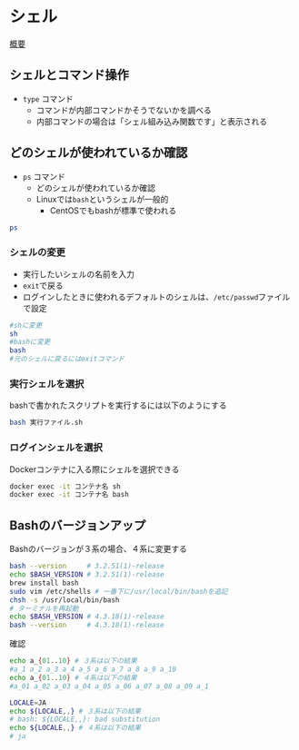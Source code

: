 # シェル

[概要](https://github.com/aki-creatist/about/blob/master/02_server/SHELL.md)

## シェルとコマンド操作

* `type` コマンド
    * コマンドが内部コマンドかそうでないかを調べる
    * 内部コマンドの場合は「シェル組み込み関数です」と表示される

## どのシェルが使われているか確認

* `ps` コマンド
    * どのシェルが使われているか確認
    * Linuxでは`bash`というシェルが一般的
        * CentOSでもbashが標準で使われる

```bash
ps
```

### シェルの変更

* 実行したいシェルの名前を入力
* `exit`で戻る
* ログインしたときに使われるデフォルトのシェルは、`/etc/passwd`ファイルで設定

```bash
#shに変更
sh
#bashに変更
bash
#元のシェルに戻るにはexitコマンド
```

### 実行シェルを選択

bashで書かれたスクリプトを実行するには以下のようにする

```bash
bash 実行ファイル.sh
```

### ログインシェルを選択

Dockerコンテナに入る際にシェルを選択できる

```bash
docker exec -it コンテナ名 sh
docker exec -it コンテナ名 bash
```

## Bashのバージョンアップ

Bashのバージョンが３系の場合、４系に変更する

```bash
bash --version     # 3.2.51(1)-release
echo $BASH_VERSION # 3.2.51(1)-release
brew install bash
sudo vim /etc/shells # 一番下に/usr/local/bin/bashを追記
chsh -s /usr/local/bin/bash
# ターミナルを再起動
echo $BASH_VERSION # 4.3.18(1)-release
bash --version     # 4.3.18(1)-release
```

確認

```bash
echo a_{01..10} # ３系は以下の結果
#a_1 a_2 a_3 a_4 a_5 a_6 a_7 a_8 a_9 a_10
echo a_{01..10} # ４系は以下の結果
#a_01 a_02 a_03 a_04 a_05 a_06 a_07 a_08 a_09 a_1
```

```bash
LOCALE=JA
echo ${LOCALE,,} # ３系は以下の結果
# bash: ${LOCALE,,}: bad substitution
echo ${LOCALE,,} # ４系は以下の結果
# ja                
```

